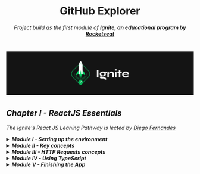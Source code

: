 <h1 align="center">
 GitHub Explorer
</h1>
<p align="center">
<em>Project build as the first module of <strong>Ignite, an educational program by <a href="rocketseat.com.br/" target="_blank">Rocketseat</strong></a><em>
<p>

<h1 align="center">
  <img alt="Ignite logo" title="Ignite" src="./public/ignite-header.png" width="" />
</h1>

## Chapter I - ReactJS Essentials

_The Ignite's React JS Leaning Pathway is lected by [Diego Fernandes](https://www.linkedin.com/in/diego-schell-fernandes/)_

<details>
     <summary>
        <strong>Module I - Setting up the environment</strong>
     </summary>
    <ol>
        <li>☑️ Introduction to the module</li>
        <li>☑️ Scaffolding the project</li>
        <li>☑️ Configuring Babel compiler</li>
        <li>☑️ Webpack config</li>
        <li>☑️ The ReactJS structure</li>
        <li>☑️ Serving static HTML files</li>
        <li>☑️ Webpack Dev Server</li>
        <li>☑️ Using source maps</li>
        <li>☑️ Development and production environment</li>
        <li>☑️ Importing CSS files</li>
        <li>☑️ Using SASS</li>
    </ol>
</details>
<details>
     <summary>
        <strong>Module II - Key concepts</strong>
    </summary>
    <ol>
        <li>☑️ First React component</li>
        <li>☑️ React properties</li>
        <li>☑️ Component state</li>
        <li>☑️ Immutability in React</li>
        <li>☑️ Webpack Fast Refresh</li>
    </ol>
</details>
<details>
     <summary>
        <strong>Module III - HTTP Requests concepts</strong>
    </summary>
    <ol>
        <li>☑️ Styling the <code>RepositoryList</code></li>
        <li>☑️ Using <code>useEffect</code></li>
        <li>☑️ Dinamically listing repositories</li>
    </ol>
</details>
<details>
     <summary>
        <strong>Module IV - Using TypeScript</strong>
    </summary>
    <ol>
        <li> TypeScript Fundamentals</li>
        <li> TypeScript in ReactJS</li>
        <li> Components with TypeScript</li>
    </ol>
</details>
<details>
     <summary>
        <strong>Module V - Finishing the App</strong>
    </summary>
    <ol>
        <li> Using React DevTools</li>
        <li> Chapter Completion</li>
    </ol>
</details>
